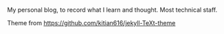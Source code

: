 My personal blog, to record what I learn and thought. Most technical staff.

Theme from https://github.com/kitian616/jekyll-TeXt-theme
